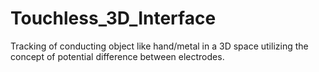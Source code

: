 # Touchless_3D_Interface
Tracking of conducting object like hand/metal in a 3D space utilizing the concept of potential difference between electrodes.

